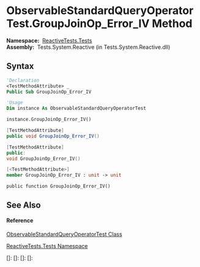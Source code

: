 # ObservableStandardQueryOperatorTest.GroupJoinOp\_Error\_IV Method

**Namespace:**  [ReactiveTests.Tests](ReactiveTests.Tests\ReactiveTests.Tests.md)  
**Assembly:**  Tests.System.Reactive (in Tests.System.Reactive.dll)

## Syntax

```vb
'Declaration
<TestMethodAttribute> _
Public Sub GroupJoinOp_Error_IV
```

```vb
'Usage
Dim instance As ObservableStandardQueryOperatorTest

instance.GroupJoinOp_Error_IV()
```

```csharp
[TestMethodAttribute]
public void GroupJoinOp_Error_IV()
```

```c++
[TestMethodAttribute]
public:
void GroupJoinOp_Error_IV()
```

```fsharp
[<TestMethodAttribute>]
member GroupJoinOp_Error_IV : unit -> unit 
```

```jscript
public function GroupJoinOp_Error_IV()
```

## See Also

#### Reference

[ObservableStandardQueryOperatorTest Class](ObservableStandardQueryOperatorTest\ObservableStandardQueryOperatorTest.md)

[ReactiveTests.Tests Namespace](ReactiveTests.Tests\ReactiveTests.Tests.md)

[]: 
[]: 
[]: 
[]: 
